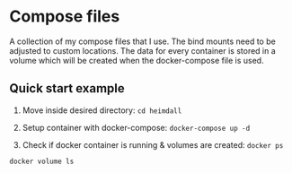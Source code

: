 # Compose files

A collection of my compose files that I use. The bind mounts need to be adjusted to custom locations.
The data for every container is stored in a volume which will be created when the docker-compose file is used.

## Quick start example

1. Move inside desired directory:
`cd heimdall`

2. Setup container with docker-compose:
`docker-compose up -d`

3. Check if docker container is running & volumes are created:
`docker ps`

`docker volume ls`
